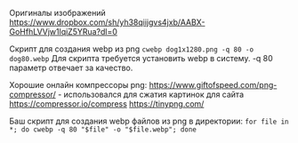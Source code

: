 Оригиналы изображений https://www.dropbox.com/sh/yh38qiijgvs4jxb/AABX-GoHfhLVVjw1lqiZ5YRua?dl=0

Скрипт для создания webp из png `cwebp dog1x1280.png -q 80 -o dog80.webp`
Для скрипта требуется установить webp в систему. -q 80 параметр отвечает за качество.

Хорошие онлайн компрессоры png:
https://www.giftofspeed.com/png-compressor/ - использовался для сжатия картинок для сайта
https://compressor.io/compress
https://tinypng.com/

Баш скрипт для создания webp файлов из png в директории:
`for file in *; do cwebp -q 80 "$file" -o "$file.webp"; done`


